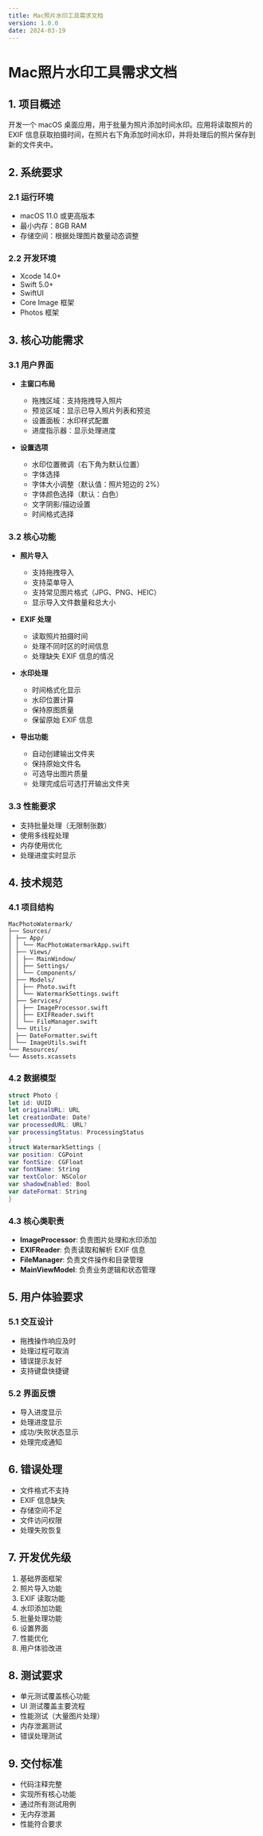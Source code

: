 ```yaml
---
title: Mac照片水印工具需求文档
version: 1.0.0
date: 2024-03-19
---
```


# Mac照片水印工具需求文档

## 1. 项目概述
开发一个 macOS 桌面应用，用于批量为照片添加时间水印。应用将读取照片的 EXIF 信息获取拍摄时间，在照片右下角添加时间水印，并将处理后的照片保存到新的文件夹中。

## 2. 系统要求

### 2.1 运行环境
- macOS 11.0 或更高版本
- 最小内存：8GB RAM
- 存储空间：根据处理图片数量动态调整

### 2.2 开发环境
- Xcode 14.0+
- Swift 5.0+
- SwiftUI
- Core Image 框架
- Photos 框架

## 3. 核心功能需求

### 3.1 用户界面
- **主窗口布局**
  - 拖拽区域：支持拖拽导入照片
  - 预览区域：显示已导入照片列表和预览
  - 设置面板：水印样式配置
  - 进度指示器：显示处理进度

- **设置选项**
  - 水印位置微调（右下角为默认位置）
  - 字体选择
  - 字体大小调整（默认值：照片短边的 2%）
  - 字体颜色选择（默认：白色）
  - 文字阴影/描边设置
  - 时间格式选择

### 3.2 核心功能
- **照片导入**
  - 支持拖拽导入
  - 支持菜单导入
  - 支持常见图片格式（JPG、PNG、HEIC）
  - 显示导入文件数量和总大小

- **EXIF 处理**
  - 读取照片拍摄时间
  - 处理不同时区的时间信息
  - 处理缺失 EXIF 信息的情况

- **水印处理**
  - 时间格式化显示
  - 水印位置计算
  - 保持原图质量
  - 保留原始 EXIF 信息

- **导出功能**
  - 自动创建输出文件夹
  - 保持原始文件名
  - 可选导出图片质量
  - 处理完成后可选打开输出文件夹

### 3.3 性能要求
- 支持批量处理（无限制张数）
- 使用多线程处理
- 内存使用优化
- 处理进度实时显示

## 4. 技术规范

### 4.1 项目结构
```
MacPhotoWatermark/
├── Sources/
│ ├── App/
│ │ └── MacPhotoWatermarkApp.swift
│ ├── Views/
│ │ ├── MainWindow/
│ │ ├── Settings/
│ │ └── Components/
│ ├── Models/
│ │ ├── Photo.swift
│ │ └── WatermarkSettings.swift
│ ├── Services/
│ │ ├── ImageProcessor.swift
│ │ ├── EXIFReader.swift
│ │ └── FileManager.swift
│ └── Utils/
│ ├── DateFormatter.swift
│ └── ImageUtils.swift
└── Resources/
└── Assets.xcassets
```


### 4.2 数据模型
```swift
struct Photo {
let id: UUID
let originalURL: URL
let creationDate: Date?
var processedURL: URL?
var processingStatus: ProcessingStatus
}
struct WatermarkSettings {
var position: CGPoint
var fontSize: CGFloat
var fontName: String
var textColor: NSColor
var shadowEnabled: Bool
var dateFormat: String
}
```

### 4.3 核心类职责

- **ImageProcessor**: 负责图片处理和水印添加
- **EXIFReader**: 负责读取和解析 EXIF 信息
- **FileManager**: 负责文件操作和目录管理
- **MainViewModel**: 负责业务逻辑和状态管理

## 5. 用户体验要求

### 5.1 交互设计
- 拖拽操作响应及时
- 处理过程可取消
- 错误提示友好
- 支持键盘快捷键

### 5.2 界面反馈
- 导入进度显示
- 处理进度显示
- 成功/失败状态显示
- 处理完成通知

## 6. 错误处理
- 文件格式不支持
- EXIF 信息缺失
- 存储空间不足
- 文件访问权限
- 处理失败恢复

## 7. 开发优先级
1. 基础界面框架
2. 照片导入功能
3. EXIF 读取功能
4. 水印添加功能
5. 批量处理功能
6. 设置界面
7. 性能优化
8. 用户体验改进

## 8. 测试要求
- 单元测试覆盖核心功能
- UI 测试覆盖主要流程
- 性能测试（大量图片处理）
- 内存泄漏测试
- 错误处理测试

## 9. 交付标准
- 代码注释完整
- 实现所有核心功能
- 通过所有测试用例
- 无内存泄漏
- 性能符合要求